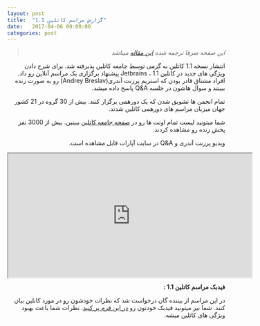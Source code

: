 ```yaml
---
layout: post
title:  "گزارش مراسم کاتلین 1.1"
date:   2017-04-06 00:00:00
categories: post
---
```

<div dir="rtl" markdown="1">

> *این صفحه صرفا ترجمه شده [این مقاله](https://blog.jetbrains.com/kotlin/2017/04/kotlin-1-1-event-report/) میباشد* 

انتشار نسخه 1.1 کاتلین به گرمی توسط جامعه کاتلین پذیرفته شد. برای شرح دادن ویژگی های جدید در کاتلین 1.1 ، Jetbrains پیشنهاد برگزاری یک مراسم آنلاین رو داد. افراد مشتاق قادر بودن که استریم پرزنت آندری(Andrey Breslav) رو به صورت زنده ببینند و سوال هاشون در جلسه Q&A پاسخ داده میشد.

تمام انجمن ها تشویق شدن که یک دورهمی برگزار کنند. بیش از 30 گروه در 21 کشور جهان میزبان مراسم های دورهمی کاتلین شدند.

شما میتونید لیست تمام اونت ها رو در [صفحه جامعه کاتلین](http://kotlinlang.org/community/talks.html?time=kotlin) ببینین. بیش از 3000 نفر پخش زنده رو مشاهده کردند.

ویدیو پرزنت آندری و Q&A در سایت آپارات قابل مشاهده است.

</div>

<style>.h_iframe-aparat_embed_frame{position:relative;}.h_iframe-aparat_embed_frame .ratio{display:block;width:100%;height:auto;}.h_iframe-aparat_embed_frame iframe{position:absolute;top:0;left:0;width: calc(100% + 60px);height:100%;}</style><div class="h_iframe-aparat_embed_frame"><span style="display: block;padding-top: 57%"></span><iframe src="https://www.aparat.com/video/video/embed/videohash/loSRB/vt/frame" allowFullScreen="true" webkitallowfullscreen="true" mozallowfullscreen="true"></iframe></div>

<div dir="rtl" markdown="1">


**فیدبک مراسم کاتلین 1.1 :**

در این مراسم از بیننده گان درخواست شد که نظرات خودشون رو در مورد کاتلین
بیان کنند. شما نیز میتونید فیدبک خودتون رو [در این فرم پر کنید](https://docs.google.com/forms/d/e/1FAIpQLSdgKsJzwc1ToAusi-xpEiiE1O4t3HA5xjlbZXDU5Mg0i3qvNg/viewform). نظرات شما باعث بهبود ویژگی های کاتلین میشه.

</div>
